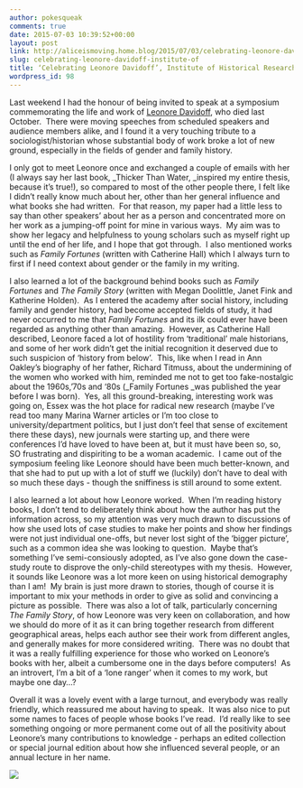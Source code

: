```yaml
---
author: pokesqueak
comments: true
date: 2015-07-03 10:39:52+00:00
layout: post
link: http://aliceismoving.home.blog/2015/07/03/celebrating-leonore-davidoff-institute-of/
slug: celebrating-leonore-davidoff-institute-of
title: ‘Celebrating Leonore Davidoff’, Institute of Historical Research, 27/6/15
wordpress_id: 98
---
```


Last weekend I had the honour of being invited to speak at a symposium commemorating the life and work of [Leonore Davidoff](http://www.essex.ac.uk/events/event.aspx?e_id=6991), who died last October.  There were moving speeches from scheduled speakers and audience members alike, and I found it a very touching tribute to a sociologist/historian whose substantial body of work broke a lot of new ground, especially in the fields of gender and family history.

I only got to meet Leonore once and exchanged a couple of emails with her (I always say her last book, _Thicker Than Water, _inspired my entire thesis, because it’s true!), so compared to most of the other people there, I felt like I didn’t really know much about her, other than her general influence and what books she had written.  For that reason, my paper had a little less to say than other speakers’ about her as a person and concentrated more on her work as a jumping-off point for mine in various ways.  My aim was to show her legacy and helpfulness to young scholars such as myself right up until the end of her life, and I hope that got through.  I also mentioned works such as _Family Fortunes_ (written with Catherine Hall) which I always turn to first if I need context about gender or the family in my writing.

I also learned a lot of the background behind books such as _Family Fortunes_ and _The Family Story_ (written with Megan Doolittle, Janet Fink and Katherine Holden).  As I entered the academy after social history, including family and gender history, had become accepted fields of study, it had never occurred to me that _Family Fortunes_ and its ilk could ever have been regarded as anything other than amazing.  However, as Catherine Hall described, Leonore faced a lot of hostility from ‘traditional’ male historians, and some of her work didn’t get the initial recognition it deserved due to such suspicion of ‘history from below’.  This, like when I read in Ann Oakley’s biography of her father, Richard Titmuss, about the undermining of the women who worked with him, reminded me not to get too fake-nostalgic about the 1960s,’70s and ‘80s (_Family Fortunes _was published the year before I was born).  Yes, all this ground-breaking, interesting work was going on, Essex was the hot place for radical new research (maybe I’ve read too many Marina Warner articles or I’m too close to university/department politics, but I just don’t feel that sense of excitement there these days), new journals were starting up, and there were conferences I’d have loved to have been at, but it must have been so, so, SO frustrating and dispiriting to be a woman academic.  I came out of the symposium feeling like Leonore should have been much better-known, and that she had to put up with a lot of stuff we (luckily) don’t have to deal with so much these days - though the sniffiness is still around to some extent.

I also learned a lot about how Leonore worked.  When I’m reading history books, I don’t tend to deliberately think about how the author has put the information across, so my attention was very much drawn to discussions of how she used lots of case studies to make her points and show her findings were not just individual one-offs, but never lost sight of the ‘bigger picture’, such as a common idea she was looking to question.  Maybe that’s something I’ve semi-consiously adopted, as I’ve also gone down the case-study route to disprove the only-child stereotypes with my thesis.  However, it sounds like Leonore was a lot more keen on using historical demography than I am!  My brain is just more drawn to stories, though of course it is important to mix your methods in order to give as solid and convincing a picture as possible.  There was also a lot of talk, particularly concerning _The Family Story_, of how Leonore was very keen on collaboration, and how we should do more of it as it can bring together research from different geographical areas, helps each author see their work from different angles, and generally makes for more considered writing.  There was no doubt that it was a really fulfilling experience for those who worked on Leonore’s books with her, albeit a cumbersome one in the days before computers!  As an introvert, I’m a bit of a ‘lone ranger’ when it comes to my work, but maybe one day…?

Overall it was a lovely event with a large turnout, and everybody was really friendly, which reassured me about having to speak.  It was also nice to put some names to faces of people whose books I’ve read.  I’d really like to see something ongoing or more permanent come out of all the positivity about Leonore’s many contributions to knowledge - perhaps an edited collection or special journal edition about how she influenced several people, or an annual lecture in her name.

![](https://66.media.tumblr.com/9c73f54f7c057fffe591759e1382a326/tumblr_inline_nqwqu1CTT81s70b7a_540.jpg)
